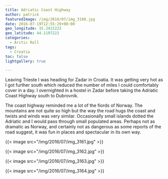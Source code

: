 ```yaml
---
title: Adriatic Coast Highway
author: patrick
featuredImage: /img/2016/07/img_3160.jpg
date: 2016-07-19T12:55:29+00:00
geo_longitude: 15.2422222
geo_latitude: 44.1197222
categories:
  - Arctic Roll
tags:
  - Croatia
toc: false
lightgallery: true

---
```

Leaving Trieste I was heading for Zadar in Croatia. It was getting very hot as I got further south which reduced the number of miles I could comfortably cover in a day. I overnighted in a hostel in Zadar before taking the Adriatic Coast Highway south to Dubrovnik.

The coast highway reminded me a lot of the fiords of Norway. The mountains are not quite so high but the way the road hugs the coast and twists and winds was very similar. Occasionally small islands dotted the Adriatic and I would pass through small populated areas. Perhaps not as dramatic as Norway, and certainly not as dangerous as some reports of the road suggest, it was fun in places and spectacular in its own way.

<!--more-->

{{< image src="/img/2016/07/img_3161.jpg" >}}

{{< image src="/img/2016/07/img_3162.jpg" >}}

{{< image src="/img/2016/07/img_3163.jpg" >}}

{{< image src="/img/2016/07/img_3164.jpg" >}}

